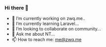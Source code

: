 ### Hi there 👋

- 🔭 I’m currently working on zwq.me..
- 🌱 I’m currently learning Laravel...
- 👯 I’m looking to collaborate on community...
- 💬 Ask me about NT...
- 📫 How to reach me: me@zwq.me

<!--
**zaowanxyz/zaowanxyz** is a ✨ _special_ ✨ repository because its `README.md` (this file) appears on your GitHub profile.

Here are some ideas to get you started:

- 🔭 I’m currently working on ...
- 🌱 I’m currently learning ...
- 👯 I’m looking to collaborate on ...
- 🤔 I’m looking for help with ...
- 💬 Ask me about ...
- 📫 How to reach me: ...
- 😄 Pronouns: ...
- ⚡ Fun fact: ...
-->
